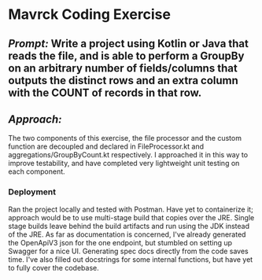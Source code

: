 # Mavrck Coding Exercise

## *Prompt:* Write a project using Kotlin or Java that reads the file, and is able to perform a GroupBy on an arbitrary number of fields/columns that outputs the distinct rows and an extra column with the COUNT of records in that row.

## *Approach:*

The two components of this exercise, the file processor and the custom function are decoupled and declared in FileProcessor.kt and aggregations/GroupByCount.kt respectively. I approached it in this way to improve testability, and have completed very lightweight unit testing on each component.

### Deployment

Ran the project locally and tested with Postman. Have yet to containerize it; approach would be to use multi-stage build that copies over the JRE. Single stage builds leave behind the build artifacts and run using the JDK instead of the JRE. As far as documentation is concerned, I've already generated the OpenApiV3 json for the one endpoint, but stumbled on setting up Swagger for a nice UI. Generating spec docs directly from the code saves time. I've also filled out docstrings for some internal functions, but have yet to fully cover the codebase.
